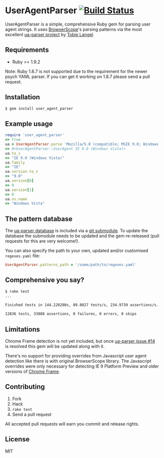 # UserAgentParser [![Build Status](https://secure.travis-ci.org/toolmantim/user_agent_parser.png?branch=master)](http://travis-ci.org/toolmantim/user_agent_parser)

UserAgentParser is a simple, comprehensive Ruby gem for parsing user agent strings. It uses [BrowserScope](http://www.browserscope.org/)'s parsing patterns via the most excellent [ua-parser project](https://github.com/tobie/ua-parser) by [Tobie Langel](https://github.com/tobie/).

## Requirements

* Ruby >= 1.9.2

Note: Ruby 1.8.7 is not supported due to the requirement for the newer psych YAML parser. If you can get it working on 1.8.7 please send a pull request.

## Installation

```bash
$ gem install user_agent_parser
```

## Example usage

```ruby
require 'user_agent_parser'
=> true
ua = UserAgentParser.parse 'Mozilla/5.0 (compatible; MSIE 9.0; Windows NT 6.0;)'
=> #<UserAgentParser::UserAgent IE 9.0 (Windows Vista)>
ua.to_s
=> "IE 9.0 (Windows Vista)"
ua.family
=> "IE"
ua.version.to_s
=> "9.0"
ua.version[0]
=> 9
ua.version[1]
=> 0
ua.os.name
=> "Windows Vista"
```

## The pattern database

The [ua-parser database](https://github.com/tobie/ua-parser/blob/master/regexes.yaml) is included via a [git submodule](http://help.github.com/submodules/). To update the database the submodule needs to be updated and the gem re-released (pull requests for this are very welcome!).

You can also specify the path to your own, updated and/or customised `regexes.yaml` file:

```ruby
UserAgentParser.patterns_path = '/some/path/to/regexes.yaml'
```

## Comprehensive you say?

```bash
$ rake test
...
    
Finished tests in 144.220280s, 89.0027 tests/s, 234.9739 assertions/s.

12836 tests, 33888 assertions, 0 failures, 0 errors, 0 skips
```

## Limitations

Chrome Frame detection is not yet included, but once [ua-parser issue #14](https://github.com/tobie/ua-parser/issues/14) is resolved this gem will be updated along with it.

There's no support for providing overrides from Javascript user agent detection like there is with original BrowserScope library. The Javascript overrides were only necessary for detecting IE 9 Platform Preview and older versions of [Chrome Frame](https://developers.google.com/chrome/chrome-frame/).

## Contributing

1. Fork
2. Hack
3. `rake test`
4. Send a pull request

All accepted pull requests will earn you commit and release rights.

## License

MIT